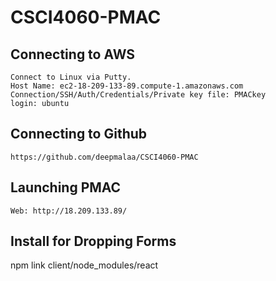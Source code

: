 # CSCI4060-PMAC
## Connecting to AWS
    Connect to Linux via Putty. 
    Host Name: ec2-18-209-133-89.compute-1.amazonaws.com
    Connection/SSH/Auth/Credentials/Private key file: PMACkey
    login: ubuntu 
## Connecting to Github
    https://github.com/deepmalaa/CSCI4060-PMAC
## Launching PMAC
    Web: http://18.209.133.89/
## Install for Dropping Forms
npm link client/node_modules/react

